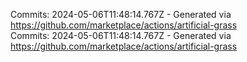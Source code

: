 Commits: 2024-05-06T11:48:14.767Z - Generated via https://github.com/marketplace/actions/artificial-grass
<br>
Commits: 2024-05-06T11:48:14.767Z - Generated via https://github.com/marketplace/actions/artificial-grass
<br>
